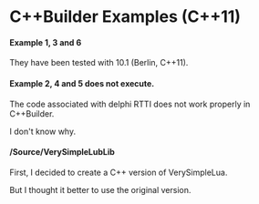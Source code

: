 C++Builder Examples (C++11)
===========================

#### Example 1, 3 and 6
They have been tested with 10.1 (Berlin, C++11).

#### Example 2, 4 and 5 does not execute.

The code associated with delphi RTTI does not work properly in C++Builder.

I don't know why.

#### /Source/VerySimpleLubLib

First, I decided to create a C++ version of VerySimpleLua.

But I thought it better to use the original version.
